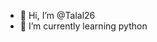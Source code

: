 - 👋 Hi, I’m @Talal26
- 🌱 I’m currently learning python

<!---
Talal26/Talal26 is a ✨ special ✨ repository because its `README.md` (this file) appears on your GitHub profile.
You can click the Preview link to take a look at your changes.
--->
